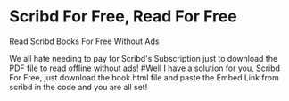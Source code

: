 # Scribd For Free, Read For Free
Read Scribd Books For Free Without Ads

We all hate needing to pay for Scribd's Subscription just to download the PDF file to read offline without ads!
#Well I have a solution for you, Scribd For Free, just download the book.html file and paste the Embed Link from scribd in the code and you are all set! 
